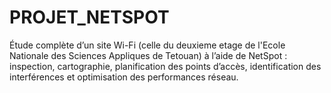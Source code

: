# PROJET_NETSPOT
Étude complète d’un site Wi-Fi (celle du deuxieme etage de l'Ecole Nationale des Sciences Appliques de Tetouan) à l’aide de NetSpot : inspection, cartographie, planification des points d’accès, identification des interférences et optimisation des performances réseau.
